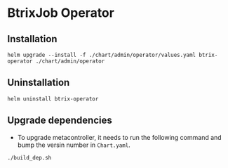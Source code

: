 # BtrixJob Operator

## Installation

```
helm upgrade --install -f ./chart/admin/operator/values.yaml btrix-operator ./chart/admin/operator
```

## Uninstallation

```
helm uninstall btrix-operator
```

## Upgrade dependencies

* To upgrade metacontroller, it needs to run the following command and bump the versin number in `Chart.yaml`.

```
./build_dep.sh
```

